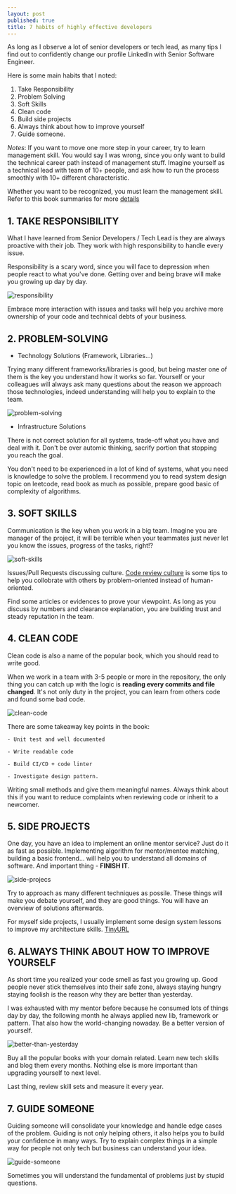 ```yaml
---
layout: post
published: true
title: 7 habits of highly effective developers
---
```


As long as I observe a lot of senior developers or tech lead, as many tips I find out to confidently change our profile LinkedIn with Senior Software Engineer.

Here is some main habits that I noted:

1. Take Responsibility
2. Problem Solving
3. Soft Skills
4. Clean code
5. Build side projects
6. Always think about how to improve yourself
7. Guide someone.

*Notes*: If you want to move one more step in your career, try to learn management skill. You would say I was wrong, since you only want to build the technical career path instead of management stuff. Imagine yourself as a technical lead with team of 10+ people, and ask how to run the process smoothly with 10+ different characteristic. 

Whether you want to be recognized, you must learn the management skill. Refer to this book summaries for more [details](https://github.com/zalopay-oss/effective-engineer)

## **1. TAKE RESPONSIBILITY**

  What I have learned from Senior Developers / Tech Lead is they are always proactive with their job. They work with high responsibility to handle every issue.

  Responsibility is a scary word, since you will face to depression when people react to what you've done. Getting over and being brave will make you growing up day by day.

![responsibility](https://www.corporatecomplianceinsights.com/wp-content/uploads/2019/07/responsibility.jpg)

  Embrace more interaction with issues and tasks will help you archive more ownership of your code and technical debts of your business. 

## **2. PROBLEM-SOLVING**


  - Technology Solutions (Framework, Libraries...)

  Trying many different frameworks/libraries is good, but being master one of them is the key you understand how it works so far. Yourself or your colleagues will always ask many questions about the reason we approach those technologies, indeed understanding will help you to explain to the team.

![problem-solving](https://www.kepner-tregoe.com/default/assets/Image/bigstock--169315196%20%5BConverted%5D-01.jpg)

  - Infrastructure Solutions

  There is not correct solution for all systems, trade-off what you have and deal with it. Don't be over automic thinking, sacrify portion that stopping you reach the goal.

  You don't need to be experienced in a lot of kind of systems, what you need is knowledge to solve the problem. I recommend you to read system design topic on leetcode, read book as much as possible, prepare good basic of complexity of algorithms.

  
## **3. SOFT SKILLS**

  Communication is the key when you work in a big team. Imagine you are manager of the project, it will be terrible when your teammates just never let you know the issues, progress of the tasks, right!?

![soft-skills](https://blogin.co/uploads/images/goal-oriented-communication-team.jpg)

  Issues/Pull Requests discussing culture. [Code review culture](https://www.pullrequest.com/blog/5-steps-to-an-effective-code-review-culture/) is some tips to help you collobrate with others by problem-oriented instead of human-oriented.

  Find some articles or evidences to prove your viewpoint. As long as you discuss by numbers and clearance explanation, you are building trust and steady reputation in the team.


## **4. CLEAN CODE**

  Clean code is also a name of the popular book, which you should read to write good.

  When we work in a team with 3-5 people or more in the repository, the only thing you can catch up with the logic is **reading every commits and file changed**. It's not only duty in the project, you can learn from others code and found some bad code.

![clean-code](https://www.wlion.com/wp-content/uploads/2017/04/CleanCode.jpg)

  There are some takeaway key points in the book:

    - Unit test and well documented

    - Write readable code

    - Build CI/CD + code linter

    - Investigate design pattern.

  Writing small methods and give them meaningful names. Always think about this if you want to reduce complaints when reviewing code or inherit to a newcomer.

## **5. SIDE PROJECTS**

  One day, you have an idea to implement an online mentor service? Just do it as fast as possible. Implementing algorithm for mentor/mentee matching, building a basic frontend... will help you to understand all domains of software. And important thing - **FINISH IT**.

![side-projecs](https://external-preview.redd.it/6fqauWjEOUv3KMNxrYSP_wE3CIUuT4yxYpuq2Z9zD3k.jpg?auto=webp&s=9428720bfb0749c577c1e73c6d9083c5fbff040e)

  Try to approach as many different techniques as possile. These things will make you debate yourself, and they are good things. You will have an overview of solutions afterwards.

  For myself side projects, I usually implement some design system lessons to improve my architecture skills. [TinyURL](https://github.com/thinhlvv/tinyurl) 

## **6. ALWAYS THINK ABOUT HOW TO IMPROVE YOURSELF**

  As short time you realized your code smell as fast you growing up. Good people never stick themselves into their safe zone, always staying hungry staying foolish is the reason why they are better than yesterday.

  I was exhausted with my mentor before because he consumed lots of things day by day, the following month he always applied new lib, framework or pattern. That also how the world-changing nowaday. Be a better version of yourself.

![better-than-yesterday](https://www.theplrstore.com/wp-content/uploads/2019/08/1-percent-better-everyday-ebook-and-videos-mrr.jpg)

  Buy all the popular books with your domain related. Learn new tech skills and blog them every months. Nothing else is more important than upgrading yourself to next level.

  Last thing, review skill sets and measure it every year.


## **7. GUIDE SOMEONE**

  Guiding someone will consolidate your knowledge and handle edge cases of the problem. Guiding is not only helping others, it also helps you to build your confidence in many ways. Try to explain complex things in a simple way for people not only tech but business can understand your idea.

![guide-someone](https://helen8thomson.files.wordpress.com/2011/11/cartoonblog.jpg)

  Sometimes you will understand the fundamental of problems just by stupid questions.

